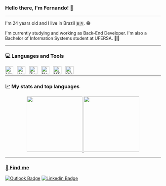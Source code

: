 ### Hello there, I'm Fernando! 👋

----

I'm 24 years old and I live in Brazil :brazil:. 😁

I'm currently studying and working as Back-End Developer. I'm also a Bachelor of Information Systems student at UFERSA. 👨‍🎓

----

### 💻 Languages and Tools


<img align="left" alt="Visual Studio Code" width="26px" src="https://cdn.jsdelivr.net/gh/devicons/devicon/icons/vscode/vscode-original.svg" style="padding-right:10px;"/>
<img align="left" alt="Javascript" width="26px" src="https://cdn.jsdelivr.net/gh/devicons/devicon/icons/javascript/javascript-original.svg" style="padding-right:10px;"/>
<img align="left" alt="Typescript" width="26px" src="https://cdn.jsdelivr.net/gh/devicons/devicon/icons/typescript/typescript-original.svg" style="padding-right:10px;"/>
<img align="left" alt="Nodejs" width="26px" src="https://cdn.jsdelivr.net/gh/devicons/devicon/icons/nodejs/nodejs-original.svg" style="padding-right:10px;"/>
<img align="left" alt="HTML5" width="26px" src="https://cdn.jsdelivr.net/gh/devicons/devicon/icons/html5/html5-original.svg" style="padding-right:10px;"/>
<img align="left" alt="CSS3" width="26px" src="https://cdn.jsdelivr.net/gh/devicons/devicon/icons/css3/css3-original.svg" style="padding-right:10px;"/>


<br>

----

### 📈 My stats and top languages

<div align="center">
  <a href="https://github.com/fernando427">
  <img height="180em" src="https://github-readme-stats.vercel.app/api?username=fernando427&show_icons=true&theme=algolia"/>
  <img height="180em" src="https://github-readme-stats.vercel.app/api/top-langs/?username=fernando427&layout=compact&langs_count=8&theme=algolia"/>
</div>

----

### 🔎 Find me

[![Outlook Badge](https://img.shields.io/badge/-fernandofelipe3007@outlook.com-white?style=flat&logo=microsoft-outlook&logoColor=blue)](mailto:fernandofelipe3007@outlook.com)
[![Linkedin Badge](https://img.shields.io/badge/-Fernando%20Felipe-blue?style=flat&logo=Linkedin&logoColor=white)](https://www.linkedin.com/in/fernando-felipe0/)

